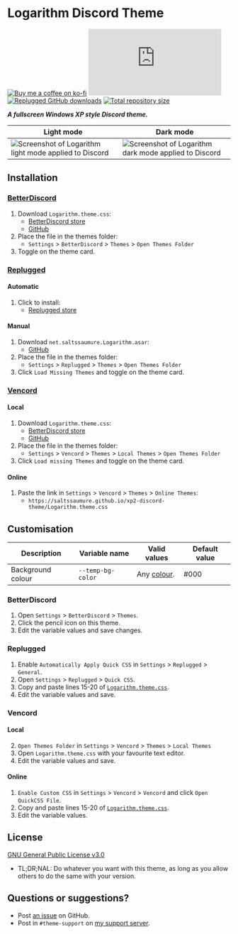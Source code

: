 [light]:            https://user-images.githubusercontent.com/29710355/233753957-b581ff4c-bb70-4f13-8504-b3a4dd5c57e8.png
[dark]:             https://user-images.githubusercontent.com/29710355/233753967-87358b2b-aa49-4056-a5a4-891de58756df.png

[css-color]:        https://developer.mozilla.org/en-US/docs/Web/CSS/color_value
[discord]:          https://discord.gg/uy8nKQVatp

[BetterDiscord]:    https://betterdiscord.app/
[Replugged]:        https://replugged.dev/
[Vencord]:          https://github.com/Vendicated/Vencord

[shield-donate]:    https://img.shields.io/badge/Donate-ko--fi-orange?style=flat-square&logo=kofi&logoColor=orange
[ko-fi]:            https://ko-fi.com/saltssaumure "Any amount is much appreciated!"

[shield-bd-dl]:     https://img.shields.io/github/downloads/Saltssaumure/xp2-discord-theme/Logarithm.theme.css?color=purple&label=Downloads&style=flat-square
[shield-asar-dl]:   https://img.shields.io/github/downloads/Saltssaumure/xp2-discord-theme/net.saltssaumure.Logarithm.asar?color=purple&label=Downloads&style=flat-square
[shield-repo-size]: https://img.shields.io/github/repo-size/Saltssaumure/xp2-discord-theme?label=Repository&style=flat-square "Total size"

[github]:           https://github.com/Saltssaumure/xp2-discord-theme
[issues]:           https://github.com/Saltssaumure/xp2-discord-theme/issues
[license]:          https://github.com/Saltssaumure/xp2-discord-theme/blob/main/LICENSE
[.theme.css]:       https://github.com/Saltssaumure/xp2-discord-theme/blob/main/Logarithm.theme.css

[release-bd]:       https://betterdiscord.app/theme/?id=000 "BetterDiscord store page"
[release-rp]:       https://replugged.dev/store/net.saltssaumure.Logarithm "Replugged store page"
[release-bd-gh]:    https://github.com/Saltssaumure/xp2-discord-theme/releases/latest/download/Logarithm.theme.css "Get latest release"
[release-rp-gh]:    https://github.com/Saltssaumure/xp2-discord-theme/releases/latest/download/net.saltssaumure.Logarithm.asar "Get latest release"

# Logarithm Discord Theme
[![Buy me a coffee on ko-fi][shield-donate]][ko-fi]
[![BetterDiscord GitHub downloads][shield-bd-dl]][release-bd-gh]
[![Replugged GitHub downloads][shield-asar-dl]][release-rp-gh]
[![Total repository size][shield-repo-size]][github]

***A fullscreen Windows XP style Discord theme.***

| Light mode                                                      | Dark mode                                                     |
| --------------------------------------------------------------- | ------------------------------------------------------------- |
| ![Screenshot of Logarithm light mode applied to Discord][light] | ![Screenshot of Logarithm dark mode applied to Discord][dark] |

## Installation

### [BetterDiscord][BetterDiscord]
1. Download `Logarithm.theme.css`:
    - [BetterDiscord store][release-bd]
    - [GitHub][release-bd-gh]
2. Place the file in the themes folder:
    - `Settings` > `BetterDiscord` > `Themes` > `Open Themes Folder`
3. Toggle on the theme card.

### [Replugged][Replugged]
#### Automatic
1. Click to install:
    - [Replugged store][release-rp]
#### Manual
1. Download `net.saltssaumure.Logarithm.asar`:
    - [GitHub][release-rp-gh]
2. Place the file in the themes folder:
    - `Settings` > `Replugged` > `Themes` > `Open Themes Folder`
3. Click `Load Missing Themes` and toggle on the theme card.

### [Vencord][Vencord]
#### Local
1. Download `Logarithm.theme.css`:
    - [BetterDiscord store][release-bd]
    - [GitHub][release-bd-gh]
2. Place the file in the themes folder:
    - `Settings` > `Vencord` > `Themes` > `Local Themes` > `Open Themes Folder`
3. Click `Load missing Themes` and toggle on the theme card.
#### Online
1. Paste the link in `Settings` > `Vencord` > `Themes` > `Online Themes`:
    - `https://saltssaumure.github.io/xp2-discord-theme/Logarithm.theme.css`

## Customisation

| Description       | Variable name     | Valid values             | Default value |
| ----------------- | ----------------- | ------------------------ | ------------- |
| Background colour | `--temp-bg-color` | Any [colour][css-color]. | #000          |

### BetterDiscord
1. Open `Settings` > `BetterDiscord` > `Themes`.
2. Click the pencil icon on this theme.
3. Edit the variable values and save changes.

### Replugged
1. Enable `Automatically Apply Quick CSS` in `Settings` > `Replugged` > `General`.
1. Open `Settings` > `Replugged` > `Quick CSS`.
3. Copy and paste lines 15-20 of [`Logarithm.theme.css`][.theme.css].
3. Edit the variable values and save.

### Vencord
#### Local
2. `Open Themes Folder` in `Settings` > `Vencord` > `Themes` > `Local Themes`
3. Open `Logarithm.theme.css` with your favourite text editor.
4. Edit the variable values and save.
#### Online
1. `Enable Custom CSS` in `Settings` > `Vencord` > `Vencord` and click `Open QuickCSS File`.
2. Copy and paste lines 15-20 of [`Logarithm.theme.css`][.theme.css].
3. Edit the variable values.

## License
[GNU General Public License v3.0][license]
- <span title="Too long; didn't read; not a lawyer">TL;DR;NAL</span>: Do whatever you want with this theme, as long as you allow others to do the same with your version.

## Questions or suggestions?
- Post [an issue][issues] on GitHub.
- Post in `#theme-support` on [my support server][discord].
